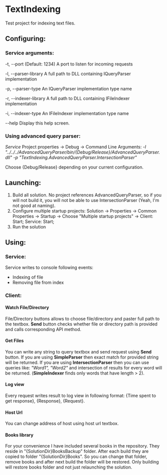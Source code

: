# TextIndexing

Test project for indexing text files.

## Configuring:
### Service arguments: 
  -t, --port               (Default: 1234) A port to listen for incoming
                           requests

  -l, --parser-library     A full path to DLL containing IQueryParser
                           implementation

  -p, --parser-type        An IQueryParser implementation type name

  -r, --indexer-library    A full path to DLL containing IFileIndexer implementation

  -i, --indexer-type       An IFileIndexer implementation type name

  --help                   Display this help screen.

### Using advanced query parser:
*Service* Project properties -> Debug -> Command Line Arguments: *-l "../../../AdvancedQueryParser/bin/{Debug/Release}/AdvancedQueryParser.dll" -p "TextIndexing.AdvancedQueryParser.IntersectionParser"*

Choose {Debug/Release} depending on your current configuration.
  
## Launching:

1. Build all solution. No project references AdvancedQueryParser, so if you will not build it, you will not be able to use IntersectionParser (Yeah, I'm not good at naming).
2. Configure multiple startup projects: Solution -> Properties -> Common Properties -> Startup -> Choose "Multiple startup projects" -> Client: Start; Service: Start;
3. Run the solution
 
## Using:

### Service:
Service writes to console following events:
* Indexing of file
* Removing file from index

### Client:
#### Watch File/Directory
File/Directory buttons allows to choose file/directory and paster full path to the textbox. **Send** button checks whether file or directory path is provided and calls corresponding API method.

#### Get Files
You can write any string to query textbox and send request using **Send** button. If you are using **SimpleParser** then exact match for provided string will be returned. If you are using **IntersectionParser** then you can use queries like: *"Word1", "Word2"* and intersection of results for every word will be returned. (**SimpleIndexer** finds only words that have length > 2).

#### Log view
Every request writes result to log view in following format: {Time spent to get response}, {Response}, {Request}.

#### Host Url
You can change address of host using host url textbox.

#### Books library
For your convenience I have included several books in the repository. They reside in "{SolutionDir}BooksBackup" folder. After each build they are copied to folder "{SolutionDir}Books". So you can change that folder, remove books and after next build the folder will be restored. Only building will restore books folder and not just relaunching the solution.
